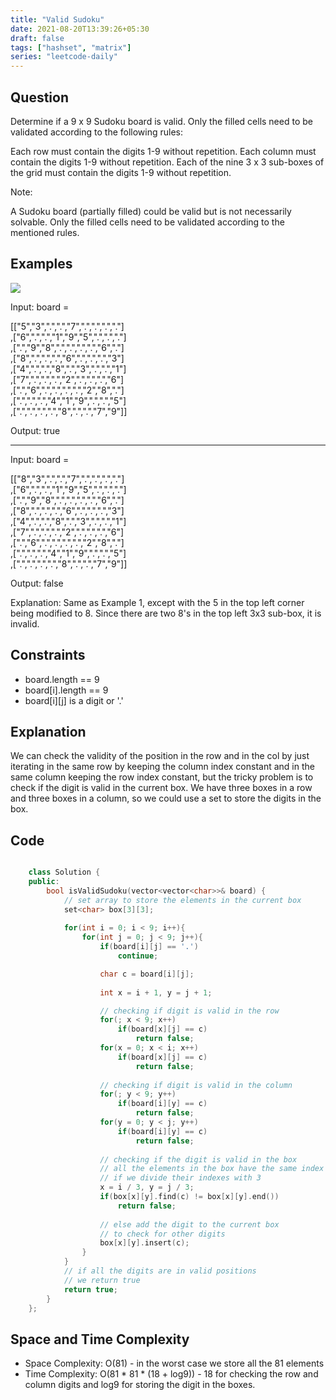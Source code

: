 ```yaml
---
title: "Valid Sudoku"
date: 2021-08-20T13:39:26+05:30
draft: false 
tags: ["hashset", "matrix"]
series: "leetcode-daily" 
---
```


## Question

Determine if a 9 x 9 Sudoku board is valid. Only the filled cells need to be validated according to the following rules:

Each row must contain the digits 1-9 without repetition.
Each column must contain the digits 1-9 without repetition.
Each of the nine 3 x 3 sub-boxes of the grid must contain the digits 1-9 without repetition.

Note:

A Sudoku board (partially filled) could be valid but is not necessarily solvable.
Only the filled cells need to be validated according to the mentioned rules.

## Examples

<div>

<img style="margin: 0 auto;" src="./sudoku.png">

Input: board = 

[["5","3",".",".","7",".",".",".","."] <br /> 
,["6",".",".","1","9","5",".",".","."]<br />
,[".","9","8",".",".",".",".","6","."]<br />
,["8",".",".",".","6",".",".",".","3"]<br />
,["4",".",".","8",".","3",".",".","1"]<br />
,["7",".",".",".","2",".",".",".","6"]<br />
,[".","6",".",".",".",".","2","8","."]<br />
,[".",".",".","4","1","9",".",".","5"]<br />
,[".",".",".",".","8",".",".","7","9"]]<br />

Output: true
<hr />

Input: board = 

[["8","3",".",".","7",".",".",".","."]<br />
,["6",".",".","1","9","5",".",".","."]<br />
,[".","9","8",".",".",".",".","6","."]<br />
,["8",".",".",".","6",".",".",".","3"]<br />
,["4",".",".","8",".","3",".",".","1"]<br />
,["7",".",".",".","2",".",".",".","6"]<br />
,[".","6",".",".",".",".","2","8","."]<br />
,[".",".",".","4","1","9",".",".","5"]<br />
,[".",".",".",".","8",".",".","7","9"]]<br />

Output: false<br />

Explanation: Same as Example 1, except with the 5 in the top left corner being modified to 8. Since there are two 8's in the top left 3x3 sub-box, it is invalid.

</div>

## Constraints

* board.length == 9
* board[i].length == 9
* board[i][j] is a digit or '.'

## Explanation

We can check the validity of the position in the row and in the col by just iterating in the same row by keeping the column index constant and in the same column keeping the row index constant, but the tricky problem is to check if the digit is valid in the current box. We have three boxes in a row and three boxes in a column, so we could use a set to store the digits in the box.

## Code

```cpp

	class Solution {
	public:
		bool isValidSudoku(vector<vector<char>>& board) {
			// set array to store the elements in the current box
			set<char> box[3][3];
			
			for(int i = 0; i < 9; i++){
				for(int j = 0; j < 9; j++){
					if(board[i][j] == '.')
						continue;

					char c = board[i][j];
					
					int x = i + 1, y = j + 1;

					// checking if digit is valid in the row
					for(; x < 9; x++)
						if(board[x][j] == c)
							return false;
					for(x = 0; x < i; x++)
						if(board[x][j] == c)
							return false;
					
					// checking if digit is valid in the column
					for(; y < 9; y++)
						if(board[i][y] == c)
							return false;
					for(y = 0; y < j; y++)
						if(board[i][y] == c)
							return false;
					
					// checking if the digit is valid in the box
					// all the elements in the box have the same index
					// if we divide their indexes with 3
					x = i / 3, y = j / 3;
					if(box[x][y].find(c) != box[x][y].end())
						return false;
					
					// else add the digit to the current box
					// to check for other digits
					box[x][y].insert(c);
				}
			}
			// if all the digits are in valid positions
			// we return true 
			return true;
		}
	};

```

## Space and Time Complexity

* Space Complexity: O(81) - in the worst case we store all the 81 elements
* Time Complexity: O(81 * 81 * (18 + log9)) - 18 for checking the row and column digits and log9 for storing the digit in the boxes.